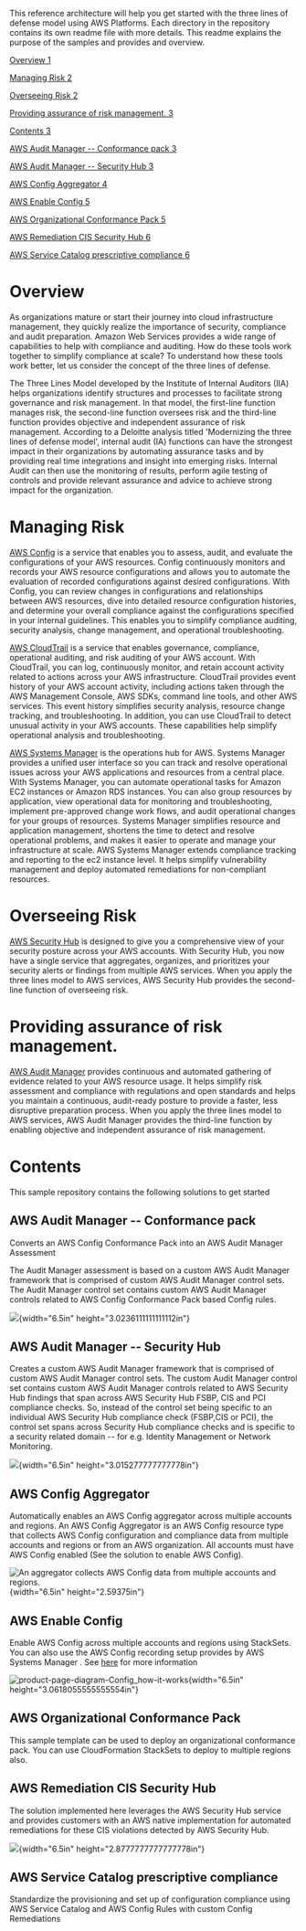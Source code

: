 This reference architecture will help you get started with the three
lines of defense model using AWS Platforms. Each directory in the
repository contains its own readme file with more details. This readme
explains the purpose of the samples and provides and overview.

[Overview 1](#overview)

[Managing Risk 2](#managing-risk)

[Overseeing Risk 2](#overseeing-risk)

[Providing assurance of risk management.
3](#providing-assurance-of-risk-management.)

[Contents 3](#contents)

[AWS Audit Manager -- Conformance pack
3](#aws-audit-manager-conformance-pack)

[AWS Audit Manager -- Security Hub 3](#aws-audit-manager-security-hub)

[AWS Config Aggregator 4](#aws-config-aggregator)

[AWS Enable Config 5](#aws-enable-config)

[AWS Organizational Conformance Pack
5](#aws-organizational-conformance-pack)

[AWS Remediation CIS Security Hub 6](#aws-remediation-cis-security-hub)

[AWS Service Catalog prescriptive compliance
6](#aws-service-catalog-prescriptive-compliance)

Overview 
========

As organizations mature or start their journey into cloud infrastructure
management, they quickly realize the importance of security, compliance
and audit preparation. Amazon Web Services provides a wide range of
capabilities to help with compliance and auditing. How do these tools
work together to simplify compliance at scale? To understand how these
tools work better, let us consider the concept of the three lines of
defense.

The Three Lines Model developed by the Institute of Internal Auditors
(IIA) helps organizations identify structures and processes to
facilitate strong governance and risk management. In that model, the
first-line function manages risk, the second-line function oversees risk
and the third-line function provides objective and independent assurance
of risk management. According to a Deloitte analysis titled 'Modernizing
the three lines of defense model', internal audit (IA) functions can
have the strongest impact in their organizations by automating assurance
tasks and by providing real time integrations and insight into emerging
risks. Internal Audit can then use the monitoring of results, perform
agile testing of controls and provide relevant assurance and advice to
achieve strong impact for the organization.

Managing Risk
=============

[AWS Config](https://aws.amazon.com/config/) is a service that enables
you to assess, audit, and evaluate the configurations of your AWS
resources. Config continuously monitors and records your AWS resource
configurations and allows you to automate the evaluation of recorded
configurations against desired configurations. With Config, you can
review changes in configurations and relationships between AWS
resources, dive into detailed resource configuration histories, and
determine your overall compliance against the configurations specified
in your internal guidelines. This enables you to simplify compliance
auditing, security analysis, change management, and operational
troubleshooting.

[AWS CloudTrail](https://aws.amazon.com/cloudtrail/) is a service that
enables governance, compliance, operational auditing, and risk auditing
of your AWS account. With CloudTrail, you can log, continuously monitor,
and retain account activity related to actions across your AWS
infrastructure. CloudTrail provides event history of your AWS account
activity, including actions taken through the AWS Management Console,
AWS SDKs, command line tools, and other AWS services. This event history
simplifies security analysis, resource change tracking, and
troubleshooting. In addition, you can use CloudTrail to detect unusual
activity in your AWS accounts. These capabilities help simplify
operational analysis and troubleshooting.

[AWS Systems Manager](https://aws.amazon.com/systems-manager/) is the
operations hub for AWS. Systems Manager provides a unified user
interface so you can track and resolve operational issues across your
AWS applications and resources from a central place. With Systems
Manager, you can automate operational tasks for Amazon EC2 instances or
Amazon RDS instances. You can also group resources by application, view
operational data for monitoring and troubleshooting, implement
pre-approved change work flows, and audit operational changes for your
groups of resources. Systems Manager simplifies resource and application
management, shortens the time to detect and resolve operational
problems, and makes it easier to operate and manage your infrastructure
at scale. AWS Systems Manager extends compliance tracking and reporting
to the ec2 instance level. It helps simplify vulnerability management
and deploy automated remediations for non-compliant resources.

Overseeing Risk 
===============

[AWS Security Hub](https://aws.amazon.com/security-hub/) is designed to
give you a comprehensive view of your security posture across your AWS
accounts. With Security Hub, you now have a single service that
aggregates, organizes, and prioritizes your security alerts or findings
from multiple AWS services. When you apply the three lines model to AWS
services, AWS Security Hub provides the second-line function of
overseeing risk.

Providing assurance of risk management. 
=======================================

[AWS Audit Manager](https://aws.amazon.com/audit-manager/) provides
continuous and automated gathering of evidence related to your AWS
resource usage. It helps simplify risk assessment and compliance with
regulations and open standards and helps you maintain a continuous,
audit-ready posture to provide a faster, less disruptive preparation
process. When you apply the three lines model to AWS services, AWS Audit
Manager provides the third-line function by enabling objective and
independent assurance of risk management.

Contents 
========

This sample repository contains the following solutions to get started

AWS Audit Manager -- Conformance pack
-------------------------------------

Converts an AWS Config Conformance Pack into an AWS Audit Manager
Assessment

The Audit Manager assessment is based on a custom AWS Audit Manager
framework that is comprised of custom AWS Audit Manager control sets.
The Audit Manager control set contains custom AWS Audit Manager controls
related to AWS Config Conformance Pack based Config rules.

![](aws-auditmanager-conformancepack/images/arch-diagram.png){width="6.5in" height="3.0236111111111112in"}

AWS Audit Manager -- Security Hub
---------------------------------

Creates a custom AWS Audit Manager framework that is comprised of custom
AWS Audit Manager control sets. The custom Audit Manager control set
contains custom AWS Audit Manager controls related to AWS Security Hub
findings that span across AWS Security Hub FSBP, CIS and PCI compliance
checks. So, instead of the control set being specific to an individual
AWS Security Hub compliance check (FSBP,CIS or PCI), the control set
spans across Security Hub compliance checks and is specific to a
security related domain -- for e.g. Identity Management or Network
Monitoring.

![](aws-auditmanager-securityhub/images/arch-diagram.png){width="6.5in" height="3.015277777777778in"}

AWS Config Aggregator
---------------------

Automatically enables an AWS Config aggregator across multiple accounts
and regions. An AWS Config Aggregator is an AWS Config resource type
that collects AWS Config configuration and compliance data from multiple
accounts and regions or from an AWS organization. All accounts must have
AWS Config enabled (See the solution to enable AWS Config).

![ An aggregator collects AWS Config data from multiple accounts and
regions. ](aws-config-aggregator/images/aggregator.png){width="6.5in" height="2.59375in"}

AWS Enable Config
-----------------

Enable AWS Config across multiple accounts and regions using StackSets.
You can also use the AWS Config recording setup provides by AWS Systems
Manager . See
[here](https://docs.aws.amazon.com/systems-manager/latest/userguide/quick-setup-config.html)
for more information

![product-page-diagram-Config\_how-it-works](aws-enable-config/images/config.png){width="6.5in"
height="3.0618055555555554in"}

AWS Organizational Conformance Pack 
-----------------------------------

This sample template can be used to deploy an organizational conformance
pack. You can use CloudFormation StackSets to deploy to multiple regions
also.

AWS Remediation CIS Security Hub
--------------------------------

The solution implemented here leverages the AWS Security Hub service and
provides customers with an AWS native implementation for automated
remediations for these CIS violations detected by AWS Security Hub.

![](aws-remediate-cis-securityhub/images/arch-diagram.png){width="6.5in" height="2.8777777777777778in"}

AWS Service Catalog prescriptive compliance 
-------------------------------------------

Standardize the provisioning and set up of configuration compliance
using AWS Service Catalog and AWS Config Rules with custom Config
Remediations

